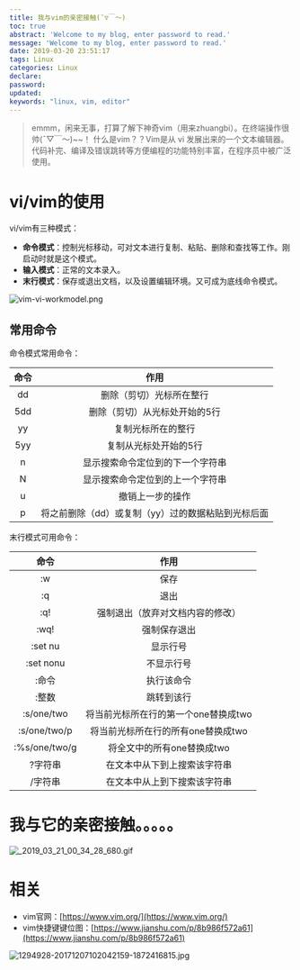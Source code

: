 ```yaml
---
title: 我与vim的亲密接触(ˉ▽￣～)
toc: true
abstract: 'Welcome to my blog, enter password to read.'
message: 'Welcome to my blog, enter password to read.'
date: 2019-03-20 23:51:17
tags: Linux
categories: Linux
declare:
password:
updated:
keywords: "linux, vim, editor"
---
```


>emmm，闲来无事，打算了解下神奇vim（用来zhuangbi）。在终端操作很帅(ˉ▽￣～)~~！
>什么是vim？？Vim是从 vi 发展出来的一个文本编辑器。代码补完、编译及错误跳转等方便编程的功能特别丰富，在程序员中被广泛使用。

# vi/vim的使用

vi/vim有三种模式：
- **命令模式**：控制光标移动，可对文本进行复制、粘贴、删除和查找等工作。刚启动时就是这个模式。
- **输入模式**：正常的文本录入。
- **末行模式**：保存或退出文档，以及设置编辑环境。又可成为底线命令模式。

<!-- more -->

![vim-vi-workmodel.png](https://img.shan333.cn/images/2019/03/20/vim-vi-workmodel.png)

## 常用命令

命令模式常用命令：

|命令|作用|
|:--:|:--:|
|dd|删除（剪切）光标所在整行|
|5dd|删除（剪切）从光标处开始的5行|
|yy|复制光标所在的整行|
|5yy|复制从光标处开始的5行|
|n|显示搜索命令定位到的下一个字符串|
|N|显示搜索命令定位到的上一个字符串|
|u|撤销上一步的操作|
|p|将之前删除（dd）或复制（yy）过的数据粘贴到光标后面|

末行模式可用命令：

|命令|作用|
|:--:|:--:|
|:w|保存|
|:q|退出|
|:q!|强制退出（放弃对文档内容的修改）|
|:wq!|强制保存退出|
|:set nu|显示行号|
|:set nonu|不显示行号|
|:命令|执行该命令|
|:整数|跳转到该行|
|:s/one/two|将当前光标所在行的第一个one替换成two|
|:s/one/two/p|将当前光标所在行的所有one替换成two|
|:%s/one/two/g|将全文中的所有one替换成two|
|?字符串|在文本中从下到上搜索该字符串|
|/字符串|在文本中从上到下搜索该字符串|

# 我与它的亲密接触。。。。。

![_2019_03_21_00_34_28_680.gif](https://img.shan333.cn/images/2019/03/20/_2019_03_21_00_34_28_680.gif)

# 相关

- vim官网：[https://www.vim.org/](https://www.vim.org/)
- vim快捷键键位图：[https://www.jianshu.com/p/8b986f572a61](https://www.jianshu.com/p/8b986f572a61)

![1294928-20171207102042159-1872416815.jpg](https://img.shan333.cn/images/2019/03/20/1294928-20171207102042159-1872416815.jpg)



